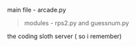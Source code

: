 main file - arcade.py
 > modules - rps2.py and guessnum.py

the coding sloth server ( so i remember)
